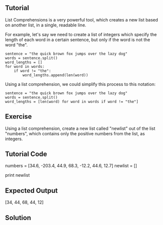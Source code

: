 Tutorial
--------

List Comprehensions is a very powerful tool, which creates a new list based on another list, in a single, readable line. 

For example, let's say we need to create a list of integers which specify the length of each word in a certain sentence, but only if the word is not the word "the".

    sentence = "the quick brown fox jumps over the lazy dog"
    words = sentence.split()
    word_lengths = []
    for word in words:
        if word != "the":
            word_lengths.append(len(word))

Using a list comprehension, we could simplify this process to this notation:

    sentence = "the quick brown fox jumps over the lazy dog"
    words = sentence.split()
    word_lengths = [len(word) for word in words if word != "the"]

Exercise
--------

Using a list comprehension, create a new list called "newlist" out of the list "numbers", which contains only the positive numbers from the list, as integers.

Tutorial Code
-------------
numbers = [34.6, -203.4, 44.9, 68.3, -12.2, 44.6, 12.7]
newlist = []

print newlist

Expected Output
---------------
[34, 44, 68, 44, 12]

Solution
--------
